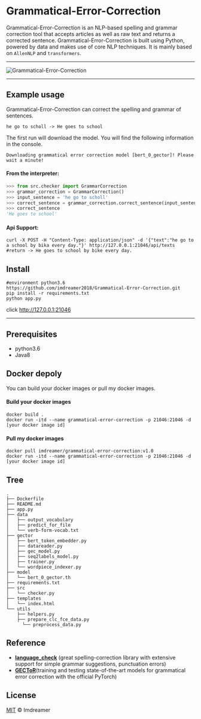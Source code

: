 # Grammatical-Error-Correction

Grammatical-Error-Correction is an NLP-based spelling and grammar correction tool that accepts articles as well as raw text and returns a corrected sentence. Grammatical-Error-Correction is built using Python, powered by data and makes use of core NLP techniques. It is mainly based on `AllenNLP` and `transformers`.

------

![Grammatical-Error-Correction](https://imdreamer.oss-cn-hangzhou.aliyuncs.com/picGo/Grammatical-Error-Correction.png)

------

## Example usage

Grammatical-Error-Correction can correct the spelling and grammar of sentences.

```shell
he go to scholl -> He goes to school
```

The first run will download the model. You will find the following information in the console.

```shell
Downloading grammatical error correction model [bert_0_gector]! Please wait a minute!
```

#### From the interpreter:

```python
>>> from src.checker import GrammarCorrection
>>> grammar_correction = GrammarCorrection()
>>> input_sentence = 'he go to scholl'
>>> correct_sentence = grammar_correction.correct_sentence(input_sentence)
>>> correct_sentence
'He goes to school'
```

#### Api Support:

```shell
curl -X POST -H "Content-Type: application/json" -d '{"text":"he go to a school by bika every day."}' http://127.0.0.1:21046/api/texts
#return -> He goes to school by bike every day.
```

## Install

```shell
#environment python3.6
https://github.com/imdreamer2018/Grammatical-Error-Correction.git
pip install -r requirements.txt
python app.py
```

click http://127.0.0.1:21046

------

## Prerequisites

- python3.6
- Java8

## Docker depoly

You can build your docker images or pull my docker images.

#### Build your docker images

```shell
docker build .
docker run -itd --name grammatical-error-correction -p 21046:21046 -d [your docker image id]
```

#### Pull my docker images

```shell
docker pull imdreamer/grammatical-error-correction:v1.0
docker run -itd --name grammatical-error-correction -p 21046:21046 -d [your docker image id]
```

## Tree

```shell
.
├── Dockerfile
├── README.md
├── app.py
├── data
│   ├── output_vocabulary
│   ├── predict_for_file
│   └── verb-form-vocab.txt
├── gector
│   ├── bert_token_embedder.py
│   ├── datareader.py
│   ├── gec_model.py
│   ├── seq2labels_model.py
│   ├── trainer.py
│   └── wordpiece_indexer.py
├── model
│   └── bert_0_gector.th
├── requirements.txt
├── src
│   └── checker.py
├── templates
│   └── index.html
└── utils
    ├── helpers.py
    ├── prepare_clc_fce_data.py
	  └── preprocess_data.py
```

## Reference

- **[language_check](https://github.com/myint/language-check)** (great spelling-correction library with extensive support for simple grammar suggestions, punctuation errors)
- **[GECToR](https://github.com/grammarly/gector)**(training and testing state-of-the-art models for grammatical error correction with the official PyTorch)

## License

[MIT](https://github.com/imdreamer2018/Grammatical-Error-Correction/blob/master/LICENSE) © Imdreamer

